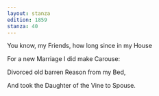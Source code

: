 ```yaml
---
layout: stanza
edition: 1859
stanza: 40
---
```


You know, my Friends, how long since in my House

For a new Marriage I did make Carouse:

⁠Divorced old barren Reason from my Bed,

And took the Daughter of the Vine to Spouse.